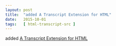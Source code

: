 ```yaml
---
layout: post
title:  "added A Transcript Extension for HTML"
date:   2015-10-01
tags:   [ html-transcript-src ]
---
```


added [A Transcript Extension for HTML](/spec/html-transcript-src)

